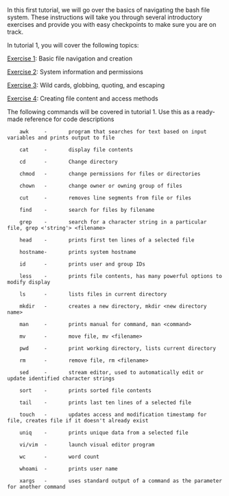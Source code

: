 In this first tutorial, we will go over the basics of navigating the bash file system. These instructions will take you through several introductory exercises and provide you with easy checkpoints to make sure you are on track.

In tutorial 1, you will cover the following topics:

[Exercise 1](exercise1): Basic file navigation and creation

[Exercise 2](exercise2): System information and permissions

[Exercise 3](exercise3): Wild cards, globbing, quoting, and escaping

[Exercise 4](exercise4): Creating file content and access methods

The following commands will be covered in tutorial 1. Use this as a ready-made reference for code descriptions

        awk     -       program that searches for text based on input variables and prints output to file
        
        cat     -       display file contents
        
        cd      -       Change directory
        
        chmod   -       change permissions for files or directories
        
        chown   -       change owner or owning group of files
        
        cut     -       removes line segments from file or files
        
        find    -       search for files by filename
        
        grep    -       search for a character string in a particular file, grep <'string'> <filename>
        
        head    -       prints first ten lines of a selected file
        
        hostname-       prints system hostname   
        
        id      -       prints user and group IDs
        
        less    -       prints file contents, has many powerful options to modify display
  
        ls      -       lists files in current directory
  
        mkdir   -       creates a new directory, mkdir <new directory name>
  
        man     -       prints manual for command, man <command>
  
        mv      -       move file, mv <filename>
  
        pwd     -       print working directory, lists current directory
  
        rm      -       remove file, rm <filename>
        
        sed     -       stream editor, used to automatically edit or update identified character strings
        
        sort    -       prints sorted file contents
        
        tail    -       prints last ten lines of a selected file
  
        touch   -       updates access and modification timestamp for file, creates file if it doesn't already exist
        
        uniq    -       prints unique data from a selected file
        
        vi/vim  -       launch visual editor program
        
        wc      -       word count
        
        whoami  -       prints user name
        
        xargs   -       uses standard output of a command as the parameter for another command
  

